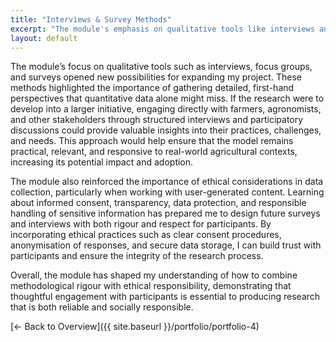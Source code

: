 ```yaml
---
title: "Interviews & Survey Methods"
excerpt: "The module's emphasis on qualitative tools like interviews and surveys was the main driver of my ideas for planning and ..."
layout: default
---
```


The module’s focus on qualitative tools such as interviews, focus groups, and surveys opened new possibilities for expanding my project. These methods highlighted the importance of gathering detailed, first-hand perspectives that quantitative data alone might miss. If the research were to develop into a larger initiative, engaging directly with farmers, agronomists, and other stakeholders through structured interviews and participatory discussions could provide valuable insights into their practices, challenges, and needs. This approach would help ensure that the model remains practical, relevant, and responsive to real-world agricultural contexts, increasing its potential impact and adoption.

The module also reinforced the importance of ethical considerations in data collection, particularly when working with user-generated content. Learning about informed consent, transparency, data protection, and responsible handling of sensitive information has prepared me to design future surveys and interviews with both rigour and respect for participants. By incorporating ethical practices such as clear consent procedures, anonymisation of responses, and secure data storage, I can build trust with participants and ensure the integrity of the research process.

Overall, the module has shaped my understanding of how to combine methodological rigour with ethical responsibility, demonstrating that thoughtful engagement with participants is essential to producing research that is both reliable and socially responsible.

[← Back to Overview]({{ site.baseurl }}/portfolio/portfolio-4)
